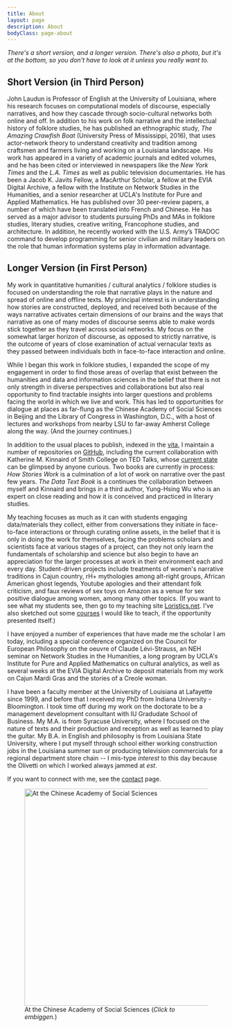 ```yaml
---
title: About
layout: page
description: About
bodyClass: page-about
---
```


*There's a short version, and a longer version. There's also a photo, but it's at the bottom, so you don't have to look at it unless you really want to.*

## Short Version (in Third Person)

John Laudun is Professor of English at the University of Louisiana, where his research focuses on computational models of discourse, especially narratives, and how they cascade through socio-cultural networks both online and off. In addition to his work on folk narrative and the intellectual history of folklore studies, he has published an ethnographic study, _The Amazing Crawfish Boat_ (University Press of Mississippi, 2016), that uses actor-network theory to understand creativity and tradition among craftsmen and farmers living and working on a Louisiana landscape. His work has appeared in a variety of academic journals and edited volumes, and he has been cited or interviewed in newspapers like the *New York Times* and the *L.A. Times* as well as public television documentaries. He has been a Jacob K. Javits Fellow, a MacArthur Scholar, a fellow at the EVIA Digital Archive, a fellow with the  Institute on Network Studies in the Humanities, and a senior researcher at UCLA's Institute for Pure and Applied Mathematics. He has published over 30 peer-review papers, a number of which have been translated into French and Chinese. He has served as a major advisor to students pursuing PhDs and MAs in folklore studies, literary studies, creative writing, Francophone studies, and architecture. In addition, he recently worked with the U.S. Army’s TRADOC command to develop programming for senior civilian and military leaders on the role that human information systems play in information advantage. 

## Longer Version (in First Person)

My work in quantitative humanities / cultural analytics / folklore studies is focused on understanding the role that narrative plays in the nature and spread of online and offline texts. My principal interest is in understanding how stories are constructed, deployed, and received both because of the ways narrative activates certain dimensions of our brains and the ways that narrative as one of many modes of discourse seems able to make words stick together as they travel across social networks. My focus on the somewhat larger horizon of discourse, as opposed to strictly narrative, is the outcome of years of close examination of actual vernacular texts as they passed between individuals both in face-to-face interaction and online.

While I began this work in folklore studies, I expanded the scope of my engagement in order to find those areas of overlap that exist between the humanities and data and information sciences in the belief that there is not only strength in diverse perspectives and collaborations but also real opportunity to find tractable insights into larger questions and problems facing the world in which we live and work. This has led to opportunities for dialogue at places as far-flung as the Chinese Academy of Social Sciences in Beijing and the Library of Congress in Washington, D.C., with a host of lectures and workshops from nearby LSU to far-away Amherst College along the way. (And the journey continues.)

In addition to the usual places to publish, indexed in the [vita](vita.md), I maintain a number of repositories on [GitHub][], including the current collaboration with Katherine M. Kinnaird of Smith College on TED Talks, whose [current state][] can be glimpsed by anyone curious. Two books are currently in process: _How Stories Work_ is a culmination of a lot of work on narrative over the past few years. _The Data Text Book_ is a continues the collaboration between myself and Kinnaird and brings in a third author, Yung-Hsing Wu who is an expert on close reading and how it is conceived and practiced in literary studies.

My teaching focuses as much as it can with students engaging data/materials they collect, either from conversations they initiate in face-to-face interactions or through curating online assets, in the belief that it is only in doing the work for themselves, facing the problems scholars and scientists face at various stages of a project, can they not only learn the fundamentals of scholarship and science but also begin to have an appreciation for the larger processes at work in their environment each and every day. Student-driven projects include treatments of women's narrative traditions in Cajun country, rH+ mythologies among alt-right groups, African American ghost legends, Youtube apologies and their attendant folk criticism, and faux reviews of sex toys on Amazon as a venue for sex positive dialogue among women, among many other topics. (If you want to see what my students see, then go to my teaching site [Loristics.net][]. I've also sketched out some [courses][] I would like to teach, if the opportunity presented itself.)

I have enjoyed a number of experiences that have made me the scholar I am today, including a special conference organized on the Council for European Philosophy on the oeuvre of Claude Lévi-Strauss, an NEH seminar on Network Studies in the Humanities, a long program by UCLA's Institute for Pure and Applied Mathematics on cultural analytics, as well as several weeks at the EVIA Digital Archive to deposit materials from my work on Cajun Mardi Gras and the stories of a Creole woman.

I have been a faculty member at the University of Louisiana at Lafayette since 1999, and before that I received my PhD from Indiana University - Bloomington. I took time off during my work on the doctorate to be a management development consultant with IU Gradudate School of Business. My M.A. is from Syracuse University, where I focused on the nature of texts and their production and reception as well as learned to play the guitar. My B.A. in English and philosophy is from Louisiana State University, where I put myself through school either working construction jobs in the Louisiana summer sun or producing television commercials for a regional department store chain -- I mis-type *interest* to this day because the Olivetti on which I worked always jammed at *est*.

If you want to connect with me, see the [contact](contact.md) page.

<figure>
<a href="https://s3.us-east-2.amazonaws.com/media.johnlaudun.net/Laudun_CASS.jpg">
<img src="https://s3.us-east-2.amazonaws.com/media.johnlaudun.net/Laudun_CASS.jpg"
width="500"
alt="At the Chinese Academy of Social Sciences"></a>
<figcaption>At the Chinese Academy of Social Sciences (<em>Click to embiggen.</em>)</figcaption>
</figure>


[GitHub]: https://github.com/johnlaudun/
[current state]: https://github.com/johnlaudun/tedtalks
[Loristics.net]: https://loristics.net/
[courses]: https://loristics.net/#course-sketches
